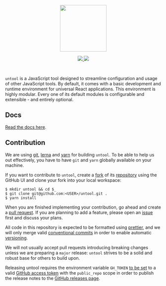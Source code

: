 <p align="center">
  <img
    width="150"
    height="150"
    src="https://avatars.githubusercontent.com/u/36716786?s=300"
  />
</p>

<p align="center">
  <a href="https://travis-ci.org/untool/untool">
    <img src="https://img.shields.io/travis/untool/untool/master.svg">
  </a>
  <a href="https://www.npmjs.com/package/untool">
    <img src="https://img.shields.io/npm/v/untool.svg">
  </a>
</p>
<p>&nbsp;</p>

`untool` is a JavaScript tool designed to streamline configuration and usage of other JavaScript tools. By default, it comes with a basic development and runtime environment for universal React applications. This environment is highly modular. Every one of its default modules is configurable and extensible - and entirely optional.

## Docs

[Read the docs here](https://github.com/untool/untool/tree/master/DOCUMENTATION.md).

## Contribution

We are using [git](https://git-scm.com), [lerna](https://lernajs.io) and [yarn](https://yarnpkg.com/en/) for building `untool`. To be able to help us out effectively, you have to have `git` and `yarn` globally available on your machine.

If you want to contribute to `untool`, create a [fork](https://help.github.com/articles/about-forks/) of its [repository](https://github.com/untool/untool/fork) using the GitHub UI and clone your fork into your local workspace:

```text
$ mkdir untool && cd $_
$ git clone git@github.com:<USER>/untool.git .
$ yarn install
```

When you are finished implementing your contribution, go ahead and create a [pull request](https://help.github.com/articles/creating-a-pull-request/). If you are planning to add a feature, please open an [issue](https://github.com/untool/untool/issues/new) first and discuss your plans.

All code in this repository is expected to be formatted using [prettier](https://prettier.io), and we will only merge valid [conventional commits](https://conventionalcommits.org) in order to enable automatic [versioning](https://semver.org).

We will not usually accept pull requests introducing breaking changes unless we are preparing a `major` release: `untool` strives to be a solid and robust base for others to build upon.

Releasing untool requires the environment variable `GH_TOKEN` [to be set](https://github.com/lerna/lerna/tree/master/commands/version#--github-release) to a valid [GitHub access token](https://help.github.com/en/articles/creating-a-personal-access-token-for-the-command-line) with the `public_repo` scope in order to publish the release notes to the [GitHub releases page](https://github.com/untool/untool/releases).
